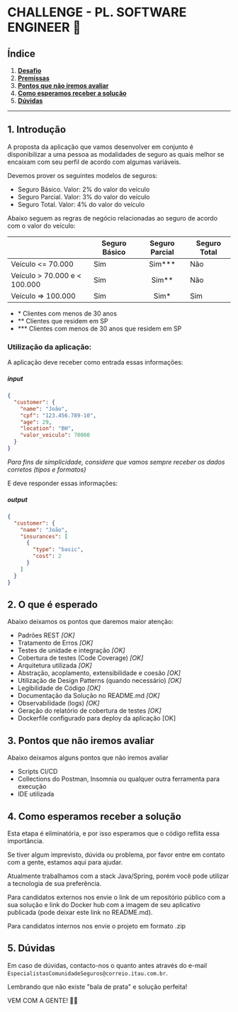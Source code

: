 # CHALLENGE - PL. SOFTWARE ENGINEER 🚀

## Índice
1. [**Desafio**](#introducao)
2. [**Premissas**](#esperado)
3. [**Pontos que não iremos avaliar**](#pontos_que_nao_iremos_avaliar)
4. [**Como esperamos receber a solução**](#como_esperamos_receber)
5. [**Dúvidas**](#duvidas)

---

## <a name="introducao">1. Introdução</a>

A proposta da aplicação que vamos desenvolver em conjunto é disponibilizar a uma pessoa as modalidades de seguro as quais melhor se encaixam com seu perfil de acordo com algumas variáveis.

Devemos prover os seguintes modelos de seguros:

- Seguro Básico. Valor: 2% do valor do veículo
- Seguro Parcial. Valor: 3% do valor do veículo
- Seguro Total. Valor: 4% do valor do veículo

Abaixo seguem as regras de negócio relacionadas ao seguro de acordo com o valor do veículo:

|                              | Seguro Básico | Seguro Parcial | Seguro Total |
|------------------------------|---------------|:--------------:|--------------|
| Veículo <= 70.000            | Sim           |   Sim\*\*\*    | Não          |
| Veículo > 70.000 e < 100.000 | Sim           |    Sim\*\*     | Não          |
| Veículo => 100.000           | Sim           |     Sim\*      | Sim          |

- \* Clientes com menos de 30 anos
- \*\* Clientes que residem em SP
- \*\*\* Clientes com menos de 30 anos que residem em SP

### Utilização da aplicação:

A aplicação deve receber como entrada essas informações:

##### input

```json
{
  "customer": {
    "name": "João",
    "cpf": "123.456.789-10",
    "age": 29,
    "location": "BH",
    "valor_veiculo": 70000
  }
}
```

_Para fins de simplicidade, considere que vamos sempre receber os dados corretos (tipos e formatos)_

E deve responder essas informações:

##### output

```json
{
  "customer": {
    "name": "João",
    "insurances": [
      {
        "type": "basic",
        "cost": 2
      }
    ]
  }
}
```

## <a name="esperado">2. O que é esperado</a>
Abaixo deixamos os pontos que daremos maior atenção:
- Padrões REST *[OK]*
- Tratamento de Erros *[OK]*
- Testes de unidade e integração *[OK]*
- Cobertura de testes (Code Coverage) *[OK]*
- Arquitetura utilizada *[OK]*
- Abstração, acoplamento, extensibilidade e coesão *[OK]* 
- Utilização de Design Patterns (quando necessário) *[OK]*
- Legibilidade de Código *[OK]*
- Documentação da Solução no README.md *[OK]*
- Observabilidade (logs) *[OK]*
- Geração do relatório de cobertura de testes *[OK]*
- Dockerfile configurado para deploy da aplicação [OK]

## <a name="pontos_que_nao_iremos_avaliar">3. Pontos que não iremos avaliar</a>
Abaixo deixamos alguns pontos que não iremos avaliar
- Scripts CI/CD
- Collections do Postman, Insomnia ou qualquer outra ferramenta para execução
- IDE utilizada

## <a name="como_esperamos_receber">4. Como esperamos receber a solução</a>
Esta etapa é eliminatória, e por isso esperamos que o código reflita essa importância.

Se tiver algum imprevisto, dúvida ou problema, por favor entre em contato com a gente, estamos aqui para ajudar.

Atualmente trabalhamos com a stack Java/Spring, porém você pode utilizar a tecnologia de sua preferência.

Para candidatos externos nos envie o link de um repositório público com a sua solução e link do Docker hub com a imagem de seu aplicativo publicada (pode deixar este link no README.md).

Para candidatos internos nos envie o projeto em formato .zip

## <a name="duvidas">5. Dúvidas</a>
Em caso de dúvidas, contacto-nos o quanto antes através do e-mail `EspecialistasComunidadeSeguros@correio.itau.com.br`.

Lembrando que não existe "bala de prata" e solução perfeita!

VEM COM A GENTE! 🍊🚀